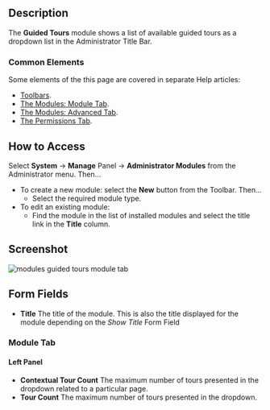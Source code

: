 <!-- Filename: Help4.x:Admin_Modules:_Tours_Menu / Display title: Modules: Guided Tours -->

## Description

The **Guided Tours** module shows a list of available guided tours as a 
dropdown list in the Administrator Title Bar.

### Common Elements

Some elements of the this page are covered in separate Help articles:

* [Toolbars](jdocmanual?article=help/common-elements/toolbars).
* [The Modules: Module Tab](jdocmanual?article=help/modules/modules-module-tab).
* [The Modules: Advanced Tab](jdocmanual?article=help/modules/modules-advanced-tab).
* [The Permissions Tab](jdocmanual?article=help/common-elements/edit-permissions).

## How to Access

Select **System** → **Manage** Panel → **Administrator Modules** from the 
Administrator menu. Then...

- To create a new module: select the **New** button from the Toolbar. Then...
  - Select the required module type.
- To edit an existing module:
  - Find the module in the list of installed modules and select the title link 
  in the **Title** column.

## Screenshot

![modules guided tours module tab](../../../en/images/modules-admin/modules-guided-tours-module-tab.png)

## Form Fields

- **Title** The title of the module. This is also the title displayed for the 
  module depending on the *Show Title* Form Field

### Module Tab

#### Left Panel

- **Contextual Tour Count** The maximum number of tours presented in the 
  dropdown related to a particular page.
- **Tour Count** The maximum number of tours presented in the dropdown.
